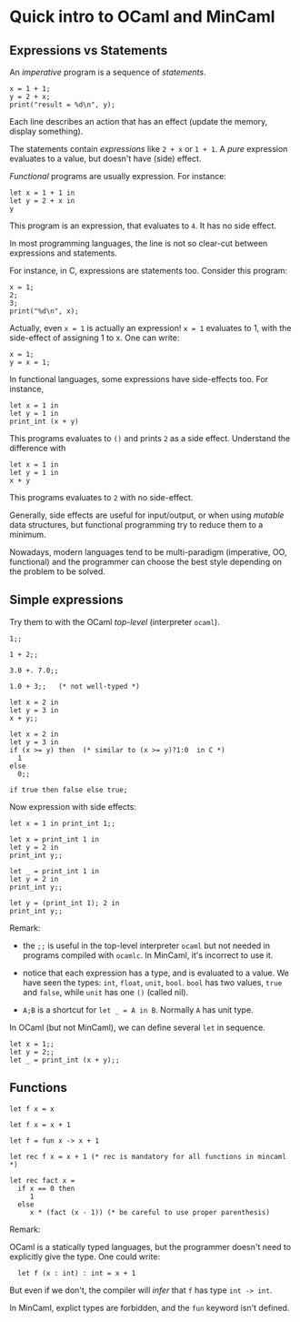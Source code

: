 Quick intro to OCaml and MinCaml
================================

Expressions vs Statements
-------------------------

An *imperative* program is a sequence of *statements*.

    x = 1 + 1;
    y = 2 + x;
    print("result = %d\n", y);

Each line describes an action that has an effect (update the memory,
display something).

The statements contain *expressions* like `2 + x` or `1 + 1`. A *pure* expression 
evaluates to a value, but doesn't have (side) effect.

*Functional* programs are usually expression. For instance:

    let x = 1 + 1 in
    let y = 2 + x in
    y

This program is an expression, that evaluates to `4`. It has no side effect.

In most programming languages, the line is not so clear-cut between expressions
and statements.

For instance, in C, expressions are statements too. Consider this program:

    x = 1;
    2;
    3;
    print("%d\n", x);

Actually, even `x = 1` is actually an expression! `x = 1` evaluates to 1, with
the side-effect of assigning 1 to x. One can write:

    x = 1;
    y = x = 1;

In functional languages, some expressions have side-effects too. For instance,

    let x = 1 in
    let y = 1 in
    print_int (x + y)

This programs evaluates to `()` and prints `2` as a side effect. Understand
the difference with

    let x = 1 in
    let y = 1 in
    x + y

This programs evaluates to `2` with no side-effect.

Generally, side effects are useful for input/output, or when using *mutable*
data structures, but functional programming try to reduce them to a minimum.

Nowadays, modern languages tend to be multi-paradigm (imperative, OO, functional)
and the programmer can choose the best style depending on the problem to be 
solved. 

Simple expressions
------------------

Try them to with the OCaml *top-level* (interpreter `ocaml`). 

    1;;

    1 + 2;;

    3.0 +. 7.0;;

    1.0 + 3;;   (* not well-typed *)

    let x = 2 in
    let y = 3 in
    x + y;;

    let x = 2 in       
    let y = 3 in
    if (x >= y) then  (* similar to (x >= y)?1:0  in C *)
      1
    else
      0;;

    if true then false else true;

Now expression with side effects:

    let x = 1 in print_int 1;;

    let x = print_int 1 in 
    let y = 2 in 
    print_int y;;

    let _ = print_int 1 in 
    let y = 2 in
    print_int y;;

    let y = (print_int 1); 2 in
    print_int y;;


Remark:

* the `;;` is useful in the top-level interpreter `ocaml` but not needed 
  in programs compiled with `ocamlc`. In MinCaml, it's incorrect to use it. 

* notice that each expression has a type, and is evaluated to a value. We have
  seen the types: `int`, `float`, `unit`, `bool`. `bool` has two values,
  `true` and `false`, while `unit` has one `()` (called nil).

* `A;B` is a shortcut for `let _ = A in B`. Normally `A` has unit type. 

In OCaml (but not MinCaml), we can define several `let` in sequence. 

    let x = 1;;
    let y = 2;;
    let _ = print_int (x + y);;

Functions
---------

    let f x = x

    let f x = x + 1

    let f = fun x -> x + 1

    let rec f x = x + 1 (* rec is mandatory for all functions in mincaml *)

    let rec fact x = 
      if x == 0 then
         1
      else 
         x * (fact (x - 1)) (* be careful to use proper parenthesis)

Remark:

OCaml is a statically typed languages, but the programmer doesn't need
to explicitly give the type. One could write:

      let f (x : int) : int = x + 1

But even if we don't, the compiler will *infer* that `f` has type `int -> int`.

In MinCaml, explict types are forbidden, and the `fun` keyword isn't defined.









